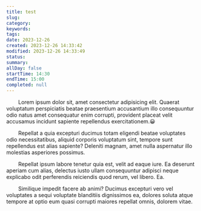 ```yaml
---
title: test
slug: 
category: 
keywords: 
tags: 
date: 2023-12-26
created: 2023-12-26 14:33:42
modified: 2023-12-26 14:33:49
status: 
summary: 
allDay: false
startTime: 14:30
endTime: 15:00
completed: null
---
```


        Lorem ipsum dolor sit, amet consectetur adipisicing elit. Quaerat voluptatum perspiciatis beatae praesentium accusantium illo consequuntur odio natus amet consequatur enim corrupti, provident placeat velit accusamus incidunt sapiente repellendus exercitationem.😀

        Repellat a quia excepturi ducimus totam eligendi beatae voluptates odio necessitatibus, aliquid corporis voluptatum sint, tempore sunt repellendus est alias sapiente? Deleniti magnam, amet nulla aspernatur illo molestias asperiores possimus.

        Repellat ipsum labore tenetur quia est, velit ad eaque iure. Ea deserunt aperiam cum alias, delectus iusto ullam consequuntur adipisci neque explicabo odit perferendis reiciendis quod rerum, vel libero. Ea.

        Similique impedit facere ab animi? Ducimus excepturi vero vel voluptates a sequi voluptate blanditiis dignissimos ea, dolores soluta atque tempore at optio eum quasi corrupti maiores repellat omnis, dolorem vitae.
